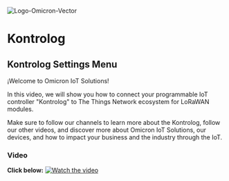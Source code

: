 ![Logo-Omicron-Vector](https://github.com/Omicron-IoT-Solutions/Kontrolog/assets/141452095/aa447de9-309a-4fcf-9ce6-6918d4ab38dc)

# Kontrolog
## Kontrolog Settings Menu

¡Welcome to Omicron IoT Solutions!

In this video, we will show you how to connect your programmable IoT controller "Kontrolog" to The Things Network ecosystem for LoRaWAN modules.

Make sure to follow our channels to learn more about the Kontrolog, follow our other videos, and discover more about Omicron IoT Solutions, our devices, and how to impact your business and the industry through the IoT.

### Video
**Click below:**
[![Watch the video](https://img.youtube.com/vi/koeqj_MU91k/maxresdefault.jpg)](https://www.youtube.com/watch?v=koeqj_MU91k)